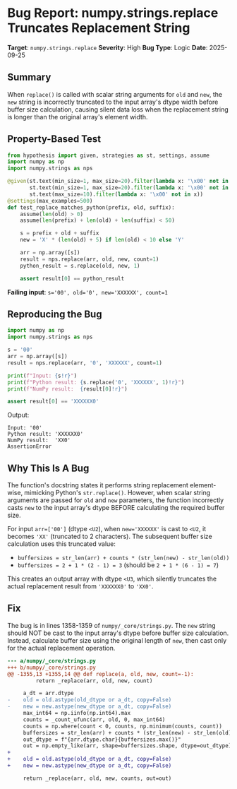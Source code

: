 # Bug Report: numpy.strings.replace Truncates Replacement String

**Target**: `numpy.strings.replace`
**Severity**: High
**Bug Type**: Logic
**Date**: 2025-09-25

## Summary

When `replace()` is called with scalar string arguments for `old` and `new`, the `new` string is incorrectly truncated to the input array's dtype width before buffer size calculation, causing silent data loss when the replacement string is longer than the original array's element width.

## Property-Based Test

```python
from hypothesis import given, strategies as st, settings, assume
import numpy as np
import numpy.strings as nps

@given(st.text(min_size=1, max_size=20).filter(lambda x: '\x00' not in x),
       st.text(min_size=1, max_size=20).filter(lambda x: '\x00' not in x),
       st.text(max_size=10).filter(lambda x: '\x00' not in x))
@settings(max_examples=500)
def test_replace_matches_python(prefix, old, suffix):
    assume(len(old) > 0)
    assume(len(prefix) + len(old) + len(suffix) < 50)

    s = prefix + old + suffix
    new = 'X' * (len(old) + 5) if len(old) < 10 else 'Y'

    arr = np.array([s])
    result = nps.replace(arr, old, new, count=1)
    python_result = s.replace(old, new, 1)

    assert result[0] == python_result
```

**Failing input**: `s='00', old='0', new='XXXXXX', count=1`

## Reproducing the Bug

```python
import numpy as np
import numpy.strings as nps

s = '00'
arr = np.array([s])
result = nps.replace(arr, '0', 'XXXXXX', count=1)

print(f"Input: {s!r}")
print(f"Python result: {s.replace('0', 'XXXXXX', 1)!r}")
print(f"NumPy result:  {result[0]!r}")

assert result[0] == 'XXXXXX0'
```

Output:
```
Input: '00'
Python result: 'XXXXXX0'
NumPy result:  'XX0'
AssertionError
```

## Why This Is A Bug

The function's docstring states it performs string replacement element-wise, mimicking Python's `str.replace()`. However, when scalar string arguments are passed for `old` and `new` parameters, the function incorrectly casts `new` to the input array's dtype BEFORE calculating the required buffer size.

For input `arr=['00']` (dtype `<U2`), when `new='XXXXXX'` is cast to `<U2`, it becomes `'XX'` (truncated to 2 characters). The subsequent buffer size calculation uses this truncated value:
- `buffersizes = str_len(arr) + counts * (str_len(new) - str_len(old))`
- `buffersizes = 2 + 1 * (2 - 1) = 3` (should be `2 + 1 * (6 - 1) = 7`)

This creates an output array with dtype `<U3`, which silently truncates the actual replacement result from `'XXXXXX0'` to `'XX0'`.

## Fix

The bug is in lines 1358-1359 of `numpy/_core/strings.py`. The `new` string should NOT be cast to the input array's dtype before buffer size calculation. Instead, calculate buffer size using the original length of `new`, then cast only for the actual replacement operation.

```diff
--- a/numpy/_core/strings.py
+++ b/numpy/_core/strings.py
@@ -1355,13 +1355,14 @@ def replace(a, old, new, count=-1):
         return _replace(arr, old, new, count)

     a_dt = arr.dtype
-    old = old.astype(old_dtype or a_dt, copy=False)
-    new = new.astype(new_dtype or a_dt, copy=False)
     max_int64 = np.iinfo(np.int64).max
     counts = _count_ufunc(arr, old, 0, max_int64)
     counts = np.where(count < 0, counts, np.minimum(counts, count))
     buffersizes = str_len(arr) + counts * (str_len(new) - str_len(old))
     out_dtype = f"{arr.dtype.char}{buffersizes.max()}"
     out = np.empty_like(arr, shape=buffersizes.shape, dtype=out_dtype)
+
+    old = old.astype(old_dtype or a_dt, copy=False)
+    new = new.astype(new_dtype or a_dt, copy=False)

     return _replace(arr, old, new, counts, out=out)
```